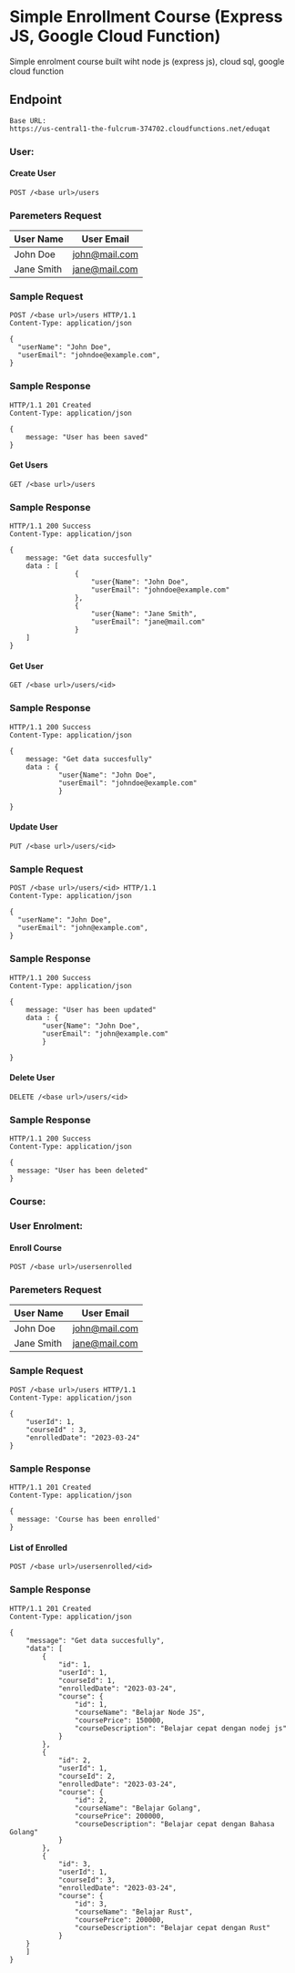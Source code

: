 # Simple Enrollment Course (Express JS, Google Cloud Function)

Simple enrolment course built wiht node js (express js), cloud sql, google cloud function

## Endpoint
```
Base URL:
https://us-central1-the-fulcrum-374702.cloudfunctions.net/eduqat
```

### User:
#### Create User
```
POST /<base url>/users
```
### Paremeters Request
| User Name | User Email |
| --- | --- | 
| John Doe | john@mail.com | 
| Jane Smith | jane@mail.com |

### Sample Request
```
POST /<base url>/users HTTP/1.1
Content-Type: application/json

{
  "userName": "John Doe",
  "userEmail": "johndoe@example.com",
}
```
### Sample Response
```
HTTP/1.1 201 Created
Content-Type: application/json

{
    message: "User has been saved"
}
```

#### Get Users
```
GET /<base url>/users
```
### Sample Response
```
HTTP/1.1 200 Success
Content-Type: application/json

{
    message: "Get data succesfully"
    data : [
				{
					"user{Name": "John Doe",
					"userEmail": "johndoe@example.com"
				},
				{
					"user{Name": "Jane Smith",
					"userEmail": "jane@mail.com"
				}
    ]
}
```

#### Get User
```
GET /<base url>/users/<id>
```
### Sample Response
```
HTTP/1.1 200 Success
Content-Type: application/json

{
    message: "Get data succesfully"
    data : {
			"user{Name": "John Doe",
			"userEmail": "johndoe@example.com"
			}
				
}
```

#### Update User
```
PUT /<base url>/users/<id>
```
### Sample Request
```
POST /<base url>/users/<id> HTTP/1.1
Content-Type: application/json

{
  "userName": "John Doe",
  "userEmail": "john@example.com",
}
```
### Sample Response
```
HTTP/1.1 200 Success
Content-Type: application/json

{
	message: "User has been updated"
	data : {
		"user{Name": "John Doe",
		"userEmail": "john@example.com"
		}
				
}
```

#### Delete User
```
DELETE /<base url>/users/<id>
```
### Sample Response
```
HTTP/1.1 200 Success
Content-Type: application/json

{
  message: "User has been deleted"
}
```
### Course:
### User Enrolment:

#### Enroll Course
```
POST /<base url>/usersenrolled
```
### Paremeters Request
| User Name | User Email |
| --- | --- | 
| John Doe | john@mail.com | 
| Jane Smith | jane@mail.com |

### Sample Request
```
POST /<base url>/users HTTP/1.1
Content-Type: application/json

{
	"userId": 1,
	"courseId" : 3,
	"enrolledDate": "2023-03-24"
}
```
### Sample Response
```
HTTP/1.1 201 Created
Content-Type: application/json

{
  message: 'Course has been enrolled'
}
```
#### List of Enrolled
```
POST /<base url>/usersenrolled/<id>
```
### Sample Response
```
HTTP/1.1 201 Created
Content-Type: application/json

{
	"message": "Get data succesfully",
	"data": [
		{
			"id": 1,
			"userId": 1,
			"courseId": 1,
			"enrolledDate": "2023-03-24",
			"course": {
				"id": 1,
				"courseName": "Belajar Node JS",
				"coursePrice": 150000,
				"courseDescription": "Belajar cepat dengan nodej js"
			}
		},
		{
			"id": 2,
			"userId": 1,
			"courseId": 2,
			"enrolledDate": "2023-03-24",
			"course": {
				"id": 2,
				"courseName": "Belajar Golang",
				"coursePrice": 200000,
				"courseDescription": "Belajar cepat dengan Bahasa Golang"
			}
		},
		{
			"id": 3,
			"userId": 1,
			"courseId": 3,
			"enrolledDate": "2023-03-24",
			"course": {
				"id": 3,
				"courseName": "Belajar Rust",
				"coursePrice": 200000,
				"courseDescription": "Belajar cepat dengan Rust"
			}
	}
	]
}

```